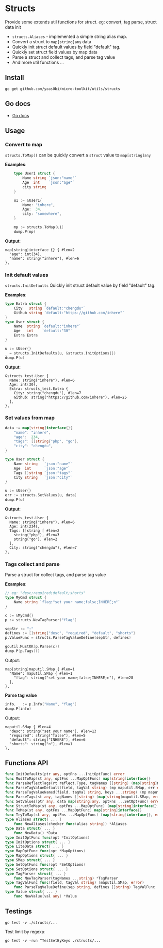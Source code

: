 # Structs

Provide some extends util functions for struct. eg: convert, tag parse, struct data init

- `structs.Aliases` - implemented a simple string alias map.
- Convert a struct to `map[string]any` data
- Quickly init struct default values by field "default" tag.
- Quickly set struct field values by map data
- Parse a struct and collect tags, and parse tag value
- And more util functions ...

## Install

```shell
go get github.com/yoas0bi/micro-toolkit/utils/structs
```

## Go docs

- [Go docs](https://pkg.go.dev/github.com/yoas0bi/micro-toolkit/utils/structs)

## Usage

### Convert to map

`structs.ToMap()` can be quickly convert a `struct` value to `map[string]any`

**Examples**:

```go
	type User1 struct {
		Name string `json:"name"`
		Age  int    `json:"age"`
		city string
	}

	u1 := &User1{
		Name: "inhere",
		Age:  34,
		city: "somewhere",
	}

	mp := structs.ToMap(u1)
	dump.P(mp)
```

**Output**:

```shell
map[string]interface {} { #len=2
  "age": int(34),
  "name": string("inhere"), #len=6
},
```

### Init default values

`structs.InitDefaults` Quickly init struct default value by field "default" tag.

**Examples**:

```go
type Extra struct {
    City   string `default:"chengdu"`
    Github string `default:"https://github.com/inhere"`
}
type User struct {
    Name  string `default:"inhere"`
    Age   int    `default:"30"`
    Extra Extra
}

u := &User{}
_ = structs.InitDefaults(u, &structs.InitOptions{})
dump.P(u)
```

**Output**:

```shell
&structs_test.User {
  Name: string("inhere"), #len=6
  Age: int(30),
  Extra: structs_test.Extra {
    City: string("chengdu"), #len=7
    Github: string("https://github.com/inhere"), #len=25
  },
},
```

### Set values from map

```go
data := map[string]interface{}{
    "name": "inhere",
    "age":  234,
    "tags": []string{"php", "go"},
    "city": "chengdu",
}

type User struct {
    Name string   `json:"name"`
    Age  int      `json:"age"`
    Tags []string `json:"tags"`
    City string   `json:"city"`
}

u := &User{}
err := structs.SetValues(u, data)
dump.P(u)
```

**Output**:

```shell
&structs_test.User {
  Name: string("inhere"), #len=6
  Age: int(234),
  Tags: []string [ #len=2
    string("php"), #len=3
    string("go"), #len=2
  ],
  City: string("chengdu"), #len=7
},
```

### Tags collect and parse

Parse a struct for collect tags, and parse tag value

**Examples**:

```go
// eg: "desc;required;default;shorts"
type MyCmd struct {
    Name string `flag:"set your name;false;INHERE;n"`
}

c := &MyCmd{}
p := structs.NewTagParser("flag")

sepStr := ";"
defines := []string{"desc", "required", "default", "shorts"}
p.ValueFunc = structs.ParseTagValueDefine(sepStr, defines)

goutil.MustOK(p.Parse(c))
dump.P(p.Tags())
```

Output:

```shell
map[string]maputil.SMap { #len=1
  "Name": maputil.SMap { #len=1
    "flag": string("set your name;false;INHERE;n"), #len=28
  },
},
```

**Parse tag value**

```go
info, _ := p.Info("Name", "flag")
dump.P(info)
```

Output:

```shell
maputil.SMap { #len=4
  "desc": string("set your name"), #len=13
  "required": string("false"), #len=5
  "default": string("INHERE"), #len=6
  "shorts": string("n"), #len=1
},
```

## Functions API

```go
func InitDefaults(ptr any, optFns ...InitOptFunc) error
func MustToMap(st any, optFns ...MapOptFunc) map[string]interface{}
func ParseReflectTags(rt reflect.Type, tagNames []string) (map[string]maputil.SMap, error)
func ParseTagValueDefault(field, tagVal string) (mp maputil.SMap, err error)
func ParseTagValueNamed(field, tagVal string, keys ...string) (mp maputil.SMap, err error)
func ParseTags(st any, tagNames []string) (map[string]maputil.SMap, error)
func SetValues(ptr any, data map[string]any, optFns ...SetOptFunc) error
func StructToMap(st any, optFns ...MapOptFunc) (map[string]interface{}, error)
func ToMap(st any, optFns ...MapOptFunc) map[string]interface{}
func TryToMap(st any, optFns ...MapOptFunc) (map[string]interface{}, error)
type Aliases struct{ ... }
    func NewAliases(checker func(alias string)) *Aliases
type Data struct{ ... }
    func NewData() *Data
type InitOptFunc func(opt *InitOptions)
type InitOptions struct{ ... }
type LiteData struct{ ... }
type MapOptFunc func(opt *MapOptions)
type MapOptions struct{ ... }
type SMap struct{ ... }
type SetOptFunc func(opt *SetOptions)
type SetOptions struct{ ... }
type TagParser struct{ ... }
    func NewTagParser(tagNames ...string) *TagParser
type TagValFunc func(field, tagVal string) (maputil.SMap, error)
    func ParseTagValueDefine(sep string, defines []string) TagValFunc
type Value struct{ ... }
    func NewValue(val any) *Value
```

## Testings

```shell
go test -v ./structs/...
```

Test limit by regexp:

```shell
go test -v -run ^TestSetByKeys ./structs/...
```
